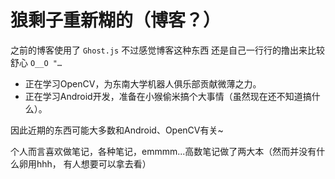 # 狼剩子重新糊的（博客？）

之前的博客使用了 `Ghost.js` 不过感觉博客这种东西
还是自己一行行的撸出来比较舒心 `O__O "…`

* 正在学习OpenCV，为东南大学机器人俱乐部贡献微薄之力。
* 正在学习Android开发，准备在小猴偷米搞个大事情（虽然现在还不知道搞什么）。

因此近期的东西可能大多数和Android、OpenCV有关~

个人而言喜欢做笔记，各种笔记，emmmm...高数笔记做了两大本（然而并没有什么卵用hhh，
有人想要可以拿去看）
